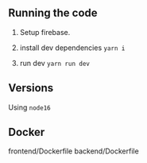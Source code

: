 ## Running the code
1. Setup firebase.
 
2. install dev dependencies
```yarn i```

3. run dev
```yarn run dev```

## Versions
Using `node16`

## Docker
frontend/Dockerfile
backend/Dockerfile
